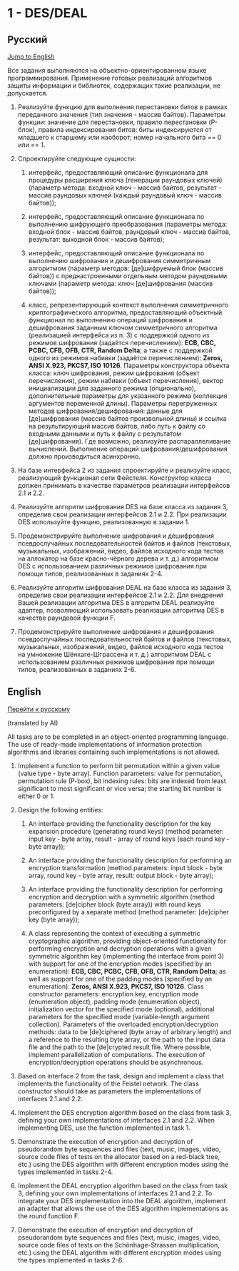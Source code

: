 # 1 - DES/DEAL

<a name="Russian"></a>
## Русский
[Jump to English](#English)

Все задания выполняются на объектно-ориентированном языке программирования. Применение готовых реализаций алгоритмов защиты  информации и библиотек, содержащих такие реализации, не допускается.

1. Реализуйте функцию для выполнения перестановки битов в рамках переданного значения (тип значения - массив байтов). Параметры функции: значение для перестановки, правило перестановки (P-блок), правила индексирования битов: биты индексируются от младшего к старшему или наоборот; номер начального бита == 0 или == 1.

2. Спроектируйте следующие сущности:

    1. интерфейс, предоставляющий описание функционала для процедуры расширения ключа (генерации раундовых ключей) (параметр метода: входной ключ - массив байтов, результат - массив раундовых ключей (каждый раундовый ключ - массив байтов));

    2. интерфейс, предоставляющий описание функционала по выполнению шифрующего преобразования (параметры метода: входной блок - массив байтов, раундовый ключ - массив байтов, результат: выходной блок - массив байтов);

    3. интерфейс, предоставляющий описание функционала по выполнению шифрования и дешифрования симметричным алгоритмом (параметр методов: [де]шифруемый блок (массив байтов)) с преднастроенными отдельным методом раундовыми ключами (параметр метода: ключ [де]шифрования (массив байтов));

    4. класс, репрезентирующий контекст выполнения симметричного криптографического алгоритма, предоставляющий объектный функционал по выполнению операций шифрования и дешифрования заданным ключом симметричного алгоритма (реализацией интерфейса из п. 3) с поддержкой одного из режимов шифрования (задаётся перечислением): **ECB, CBC, PCBC, CFB, OFB, CTR, Random Delta**; а также с поддержкой одного из режимов набивки (задаётся перечислением): **Zeros, ANSI X.923, PKCS7, ISO 10126**. Параметры конструктора объекта класса: ключ шифрования, режим шифрования (объект перечисления), режим набивки (объект перечисления), вектор инициализации для заданного режима (опционально), дополнительные параметры для указанного режима (коллекция аргументов переменной длины). Параметры перегруженных методов шифрования/дешифрования: данные для [де]шифрования (массив байтов произвольной длины) и ссылка на результирующий массив байтов, либо путь к файлу со входными данными и путь к файлу с результатом [де]шифрования). Где возможно, реализуйте распараллеливание вычислений. Выполнение операций шифрования/дешифрования должно производиться асинхронно.

3. На базе интерфейса 2 из задания спроектируйте и реализуйте класс, реализующий функционал сети Фейстеля. Конструктор класса должен принимать в качестве параметров реализации интерфейсов 2.1 и 2.2.

4. Реализуйте алгоритм шифрования DES на базе класса из задания 3, определив свои реализации интерфейсов 2.1 и 2.2. При реализации DES используйте функцию, реализованную в задании 1.

5. Продемонстрируйте выполнение шифрования и дешифрования псевдослучайных последовательностей байтов и файлов (текстовых, музыкальных, изображений, видео, файлов исходного кода тестов на аллокатор на базе красно-чёрного дерева и т. д.) алгоритмом DES с использованием различных режимов шифрования при помощи типов, реализованных в заданиях 2-4.

6. Реализуйте алгоритм шифрования DEAL на базе класса из задания 3, определив свои реализации интерфейсов 2.1 и 2.2. Для внедрения Вашей реализации алгоритма DES в алгоритм DEAL реализуйте адаптер, позволяющий использовать реализации алгоритма DES в качестве раундовой функции F.

7. Продемонстрируйте выполнение шифрования и дешифрования псевдослучайных последовательностей байтов и файлов (текстовых, музыкальных, изображений, видео, файлов исходного кода тестов на умножение Шёнхаге-Штрассена и т. д.) алгоритмом DEAL с использованием различных режимов шифрования при помощи типов, реализованных в заданиях 2-6.

<a name="English"></a>
## English
[Перейти к русскому](#Russian)

(translated by AI)

All tasks are to be completed in an object-oriented programming language. The use of ready-made implementations of information protection algorithms and libraries containing such implementations is not allowed.

1. Implement a function to perform bit permutation within a given value (value type - byte array). Function parameters: value for permutation, permutation rule (P-box), bit indexing rules: bits are indexed from least significant to most significant or vice versa; the starting bit number is either 0 or 1.

2. Design the following entities:

    1. An interface providing the functionality description for the key expansion procedure (generating round keys) (method parameter: input key - byte array, result - array of round keys (each round key - byte array));

    2. An interface providing the functionality description for performing an encryption transformation (method parameters: input block - byte array, round key - byte array, result: output block - byte array);

    3. An interface providing the functionality description for performing encryption and decryption with a symmetric algorithm (method parameters: [de]cipher block (byte array)) with round keys preconfigured by a separate method (method parameter: [de]cipher key (byte array));

    4. A class representing the context of executing a symmetric cryptographic algorithm, providing object-oriented functionality for performing encryption and decryption operations with a given symmetric algorithm key (implementing the interface from point 3) with support for one of the encryption modes (specified by an enumeration): **ECB, CBC, PCBC, CFB, OFB, CTR, Random Delta**; as well as support for one of the padding modes (specified by an enumeration): **Zeros, ANSI X.923, PKCS7, ISO 10126**. Class constructor parameters: encryption key, encryption mode (enumeration object), padding mode (enumeration object), initialization vector for the specified mode (optional), additional parameters for the specified mode (variable-length argument collection). Parameters of the overloaded encryption/decryption methods: data to be [de]ciphered (byte array of arbitrary length) and a reference to the resulting byte array, or the path to the input data file and the path to the [de]crypted result file. Where possible, implement parallelization of computations. The execution of encryption/decryption operations should be asynchronous.

3. Based on interface 2 from the task, design and implement a class that implements the functionality of the Feistel network. The class constructor should take as parameters the implementations of interfaces 2.1 and 2.2.

4. Implement the DES encryption algorithm based on the class from task 3, defining your own implementations of interfaces 2.1 and 2.2. When implementing DES, use the function implemented in task 1.

5. Demonstrate the execution of encryption and decryption of pseudorandom byte sequences and files (text, music, images, video, source code files of tests on the allocator based on a red-black tree, etc.) using the DES algorithm with different encryption modes using the types implemented in tasks 2-4.

6. Implement the DEAL encryption algorithm based on the class from task 3, defining your own implementations of interfaces 2.1 and 2.2. To integrate your DES implementation into the DEAL algorithm, implement an adapter that allows the use of the DES algorithm implementations as the round function F.

7. Demonstrate the execution of encryption and decryption of pseudorandom byte sequences and files (text, music, images, video, source code files of tests on the Schönhage-Strassen multiplication, etc.) using the DEAL algorithm with different encryption modes using the types implemented in tasks 2-6.
